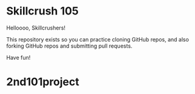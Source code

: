 # Skillcrush 105

Helloooo, Skillcrushers!

This repository exists so you can practice cloning GitHub repos, and also forking GitHub repos and submitting pull requests.

Have fun!



# 2nd101project
